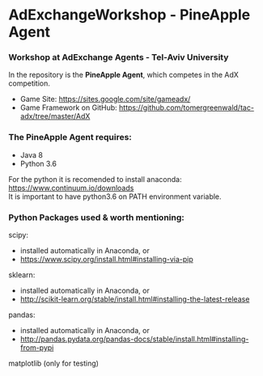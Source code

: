 # AdExchangeWorkshop - PineApple Agent
### Workshop at AdExchange Agents - Tel-Aviv University

In the repository is the **PineApple Agent**, which competes in the AdX competition.

* Game Site: https://sites.google.com/site/gameadx/
* Game Framework on GitHub: https://github.com/tomergreenwald/tac-adx/tree/master/AdX

### The PineApple Agent requires:
* Java 8
* Python 3.6

For the python it is recomended to install anaconda: https://www.continuum.io/downloads  
It is important to have python3.6 on PATH environment variable.

### Python Packages used & worth mentioning:

scipy:
  - installed automatically in Anaconda, or
  - https://www.scipy.org/install.html#installing-via-pip
    
sklearn:
  - installed automatically in Anaconda, or
  - http://scikit-learn.org/stable/install.html#installing-the-latest-release

pandas:
  - installed automatically in Anaconda, or
  - http://pandas.pydata.org/pandas-docs/stable/install.html#installing-from-pypi

matplotlib (only for testing)
